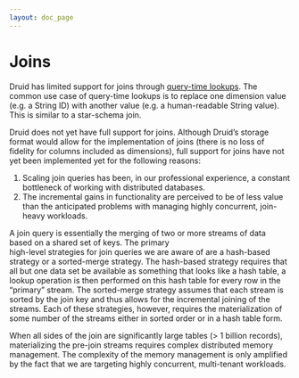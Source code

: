 ```yaml
---
layout: doc_page
---
```

# Joins

Druid has limited support for joins through [query-time lookups](../querying/lookups.html). The common use case of 
query-time lookups is to replace one dimension value (e.g. a String ID) with another value (e.g. a human-readable String value). This is similar to a star-schema join.

Druid does not yet have full support for joins. Although Druid’s storage format would allow for the implementation 
of joins (there is no loss of fidelity for columns included as dimensions), full support for joins have not yet been implemented yet 
for the following reasons:

1. Scaling join queries has been, in our professional experience, 
a constant bottleneck of working with distributed databases.
2. The incremental gains in functionality are perceived to be 
of less value than the anticipated problems with managing 
highly concurrent, join-heavy workloads.

A join query is essentially the merging of two or more streams of data based on a shared set of keys. The primary  
high-level strategies for join queries we are aware of are a hash-based strategy or a 
sorted-merge strategy. The hash-based strategy requires that all but 
one data set be available as something that looks like a hash table, 
a lookup operation is then performed on this hash table for every 
row in the “primary” stream. The sorted-merge strategy assumes 
that each stream is sorted by the join key and thus allows for the incremental 
joining of the streams. Each of these strategies, however, 
requires the materialization of some number of the streams either in 
sorted order or in a hash table form.

When all sides of the join are significantly large tables (> 1 billion 
records), materializing the pre-join streams requires complex 
distributed memory management. The complexity of the memory 
management is only amplified by the fact that we are targeting highly 
concurrent, multi-tenant workloads.
